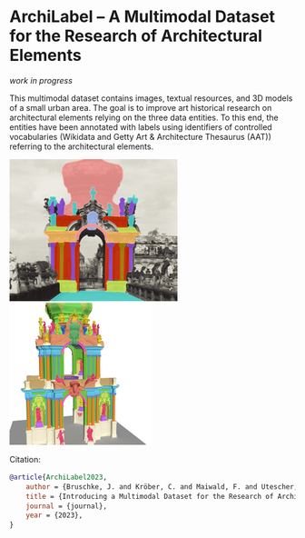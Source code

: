 # ArchiLabel &ndash; A Multimodal Dataset for the Research of Architectural Elements

_work in progress_

This multimodal dataset contains images, textual resources, and 3D models of a small urban area.
The goal is to improve art historical research on architectural elements relying on the three data entities.
To this end, the entities have been annotated with labels using identifiers of controlled vocabularies (Wikidata and Getty Art & Architecture Thesaurus (AAT)) referring to the architectural elements.

<img src="images/figure-image.png" height="250"> <img src="3dmodels/figure-3dmodel.png" height="250">

Citation:

```bibtex
@article{ArchiLabel2023,
    author = {Bruschke, J. and Kröber, C. and Maiwald, F. and Utescher, R. and Pattee, A.},
    title = {Introducing a Multimodal Dataset for the Research of Architectural Elements},
    journal = {journal},
    year = {2023},
}
```
